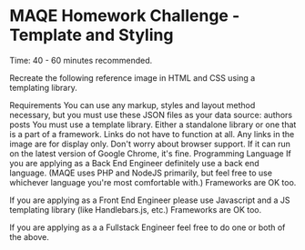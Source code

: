 # MAQE Homework Challenge - Template and Styling
Time: 40 - 60 minutes recommended.

Recreate the following reference image in HTML and CSS using a templating library.

Requirements
You can use any markup, styles and layout method necessary, but you must use these JSON files as your data source:
authors
posts
You must use a template library. Either a standalone library or one that is a part of a framework.
Links do not have to function at all. Any links in the image are for display only.
Don't worry about browser support. If it can run on the latest version of Google Chrome, it's fine.
Programming Language
If you are applying as a Back End Engineer definitely use a back end language. (MAQE uses PHP and NodeJS primarily, but feel free to use whichever language you're most comfortable with.) Frameworks are OK too.

If you are applying as a Front End Engineer please use Javascript and a JS templating library (like Handlebars.js, etc.) Frameworks are OK too.

If you are applying as a a Fullstack Engineer feel free to do one or both of the above.


